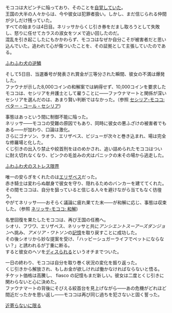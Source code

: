 <!-- title: モココ・アビスガード -->
<!-- status: 生存 -->

モココは大ピンチに陥っており、そのことを[自覚していた](https://www.youtube.com/live/wINOVotsvPY?feature=shared&t=332)。  
王国の大半の人々からは、今や彼女は犯罪者扱い。しかし、まだ信じられる仲間が少しだけ残っていた。  
すべての始まりは4日目。ネリッサからくじ引き券をだまし取ろうとして失敗し、怒りに任せてカラスの淑女をツメで追い回したのだ。  
混乱を引き起こしたにもかかわらず、モココはなぜか自分こそが被害者だと思い込んでいた。追われて心が傷ついたことを、その証拠として主張していたのである。

[ふわふわ犬の逆鱗](#embed:https://www.youtube.com/live/wINOVotsvPY?si=L90uk7TJtyW8XYLY&start=447)

そして5日目、当選番号が発表され賞金が三等分された瞬間、彼女の不満は爆発した。  
ファウナが示した8,000コインの和解案では納得せず、10,000コインを要求したモココは、セシリアを弁護士として雇うことに――ファウナマートと関係が深いセシリアを選んだのは、あまり賢い判断ではなかった。（参照 [セシリア-モココ: ベター・コール・セシリア](#edge:mococo-cecilia))

事態はあっという間に制御不能に陥った。  
ネリッサ――モココの受難の原因でもあり、同時に彼女の悪ふざけの被害者でもある――が加わり、口論は激化。  
さらにゴナソン、ラオラ、エリザベス、ビジューが次々と巻き込まれ、場は完全な修羅場と化した。  
くじ引きの出入り禁止や絞首刑をほのめかされ、追い詰められたモココはついに耐え切れなくなり、ピンクの毛並みの犬はパニックの末その場から逃走した。

[ふわふわ犬のストレス限界](#embed:https://www.youtube.com/live/wINOVotsvPY?si=iz0DZqwF_-qmqcU7&start=1604)

唯一の安らぎをくれたのは[エリザベス](https://www.youtube.com/live/wINOVotsvPY?feature=shared&t=1817)だった。  
赤き騎士は変わらぬ献身で彼女を守り、隠れるためのバンカーを建ててくれた。  
その間モココは、自分を狙っていると信じる人々を避けながら当てもなく彷徨う。  
やがてネリッサ――おそらく議論に疲れ果てた末――が和解に応じ、事態は収束した。（参照 [ネリッサ-モココ: 和解](#edge:mococo-nerissa))

名誉回復を果たしたモココは、再び王国の任務へ。  
シオリ、フワワ、エリザベス、ネリッサと共に*アンシエントスーアーズダンジョン*へ挑み、*アメリア・ワトソン*の[記憶](https://www.youtube.com/live/wINOVotsvPY?feature=shared&t=5922)を取り戻すことに成功した。  
その後シオリから妙な提案を受け、「ハッピーシュガーライフでペットにならない？」と誘われるが丁重に断る。  
すると彼女のヘソを[ディスられる](https://www.youtube.com/live/wINOVotsvPY?feature=shared&t=8600)というオチまでついた。

一日の終わり、モココは自分を取り巻く状況の変化を振り返った。  
くじ引きから解放され、もしお金が欲しければ働かなければならないと悟る。  
チケット価格は高騰し、 fiasco の記憶もまだ新しい。彼女は二度とくじ引きに関わらないと心に決めた。  
ファウナマートの背後にそびえる絞首台を見上げながら――あの危機がどれほど間近だったかを思い返し――モココは再び同じ過ちを犯さないと固く誓った。

[近寄らないに限る](#embed:https://www.youtube.com/live/wINOVotsvPY?feature=shared&t=10971)
